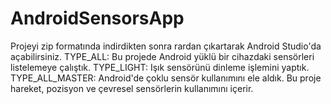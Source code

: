 # AndroidSensorsApp
Projeyi zip formatında indirdikten sonra rardan çıkartarak Android Studio'da açabilirsiniz. 
TYPE_ALL: Bu projede Android yüklü bir cihazdaki sensörleri listelemeye çalıştık.
TYPE_LIGHT: Işık sensörünü dinleme işlemini yaptık.
TYPE_ALL_MASTER: Android'de çoklu sensör kullanımını ele aldık. Bu proje hareket, pozisyon ve çevresel sensörlerin kullanımını içerir.
